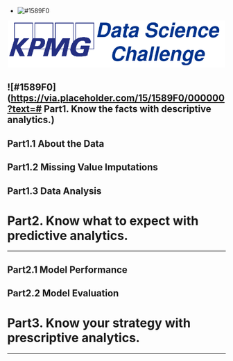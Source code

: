 - ![#1589F0](https://via.placeholder.com/15/1589F0/000000?text=+) 
<p align="center">
  <img src="Images/KPMG_DATA_SCIENCE.png"   Width="500"></center>
</p>

![#1589F0](https://via.placeholder.com/15/1589F0/000000?text=#  Part1. Know the facts with descriptive analytics.)
---

## Part1.1 About the Data


## Part1.2 Missing Value Imputations


## Part1.3 Data Analysis

# Part2. Know what to expect with predictive analytics.
---



## Part2.1 Model Performance
## Part2.2 Model Evaluation

# Part3. Know your strategy with prescriptive analytics.
---
